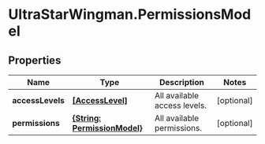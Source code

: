# UltraStarWingman.PermissionsModel

## Properties

Name | Type | Description | Notes
------------ | ------------- | ------------- | -------------
**accessLevels** | [**[AccessLevel]**](AccessLevel.md) | All available access levels. | [optional] 
**permissions** | [**{String: PermissionModel}**](PermissionModel.md) | All available permissions. | [optional] 


